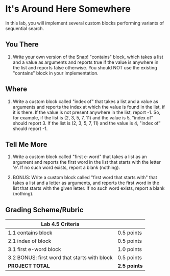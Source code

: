 # It's Around Here Somewhere

In this lab, you will implement several custom blocks performing variants of sequential search.

## You There

1. Write your own version of the Snap! "contains" block, which takes a list and a value as arguments and reports true if the value is anywhere in the list and reports false otherwise.  You should NOT use the existing "contains" block in your implementation.

## Where

1. Write a custom block called "index of" that takes a list and a value as arguments and reports the index at which the value is found in the list, if it is there.  If the value is not present anywhere in the list, report -1.  So, for example, if the list is (2, 3, 5, 7, 11) and the value is 5, "index of" should report 3.  If the list is (2, 3, 5, 7, 11) and the value is 4, "index of" should report -1.

## Tell Me More

1. Write a custom block called "first e-word" that takes a list as an argument and reports the first word in the list that starts with the letter 'e'.  If no such word exists, report a blank (nothing).

2. BONUS: Write a custom block called "first word that starts with" that takes a list and a letter as arguments, and reports the first word in the list that starts with the given letter.  If no such word exists, report a blank (nothing).

## Grading Scheme/Rubric

| **Lab 4.5 Criteria**                                   |                |
| ------------------------------------------------------ | -------------- |
| 1.1 contains block                                     | 0.5 points     |
| 2.1 index of block                                     | 0.5 points     |
| 3.1 first e-word block                                 | 1.0 points     |
| 3.2 BONUS: first word that starts with block           | 0.5 points     |
| **PROJECT TOTAL**                                      | **2.5 points** |

